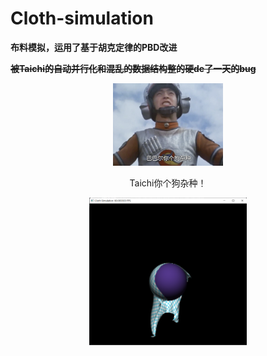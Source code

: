 # Cloth-simulation

**布料模拟，运用了基于胡克定律的PBD改进**

**~~被Taichi的自动并行化和混乱的数据结构整的硬de了一天的bug~~**

<div align=center>
<img src="https://github.com/1242857339/Taichi-simulation/blob/main/Lab3%20Cloth-simulation/fuck.jpeg" width = "35%" height = "35%" />
<center><p>Taichi你个狗杂种！</p></center>
</div> 
<div align=center>
<img src="https://github.com/1242857339/Taichi-simulation/blob/main/Lab3%20Cloth-simulation/show.png" width = "50%" height = "50%" />
</div> 
